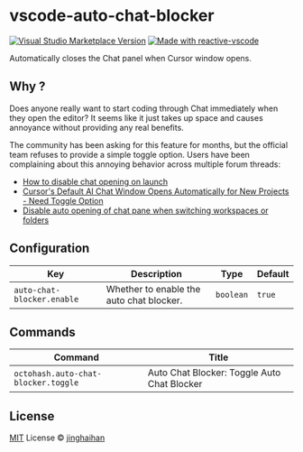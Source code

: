 # vscode-auto-chat-blocker

<a href="https://marketplace.visualstudio.com/items?itemName=octohash.vscode-auto-chat-blocker" target="__blank"><img src="https://img.shields.io/visual-studio-marketplace/v/octohash.vscode-auto-chat-blocker.svg?color=eee&amp;label=VS%20Code%20Marketplace&logo=visual-studio-code" alt="Visual Studio Marketplace Version" /></a>
<a href="https://kermanx.github.io/reactive-vscode/" target="__blank"><img src="https://img.shields.io/badge/made_with-reactive--vscode-%23007ACC?style=flat&labelColor=%23229863"  alt="Made with reactive-vscode" /></a>

Automatically closes the Chat panel when Cursor window opens.

## Why ?

Does anyone really want to start coding through Chat immediately when they open the editor? It seems like it just takes up space and causes annoyance without providing any real benefits.

The community has been asking for this feature for months, but the official team refuses to provide a simple toggle option. Users have been complaining about this annoying behavior across multiple forum threads:

- [How to disable chat opening on launch](https://forum.cursor.com/t/how-to-disable-chat-opening-on-launch/59023)
- [Cursor's Default AI Chat Window Opens Automatically for New Projects - Need Toggle Option](https://forum.cursor.com/t/cursors-default-ai-chat-window-opens-automatically-for-new-projects-need-toggle-option/94211)
- [Disable auto opening of chat pane when switching workspaces or folders](https://forum.cursor.com/t/disable-auto-opening-of-chat-pane-when-switching-workspaces-or-folders/74095)

## Configuration

<!-- configs -->

| Key                        | Description                              | Type      | Default |
| -------------------------- | ---------------------------------------- | --------- | ------- |
| `auto-chat-blocker.enable` | Whether to enable the auto chat blocker. | `boolean` | `true`  |

<!-- configs -->

## Commands

<!-- commands -->

| Command                             | Title                                       |
| ----------------------------------- | ------------------------------------------- |
| `octohash.auto-chat-blocker.toggle` | Auto Chat Blocker: Toggle Auto Chat Blocker |

<!-- commands -->

## License

[MIT](./LICENSE) License © [jinghaihan](https://github.com/jinghaihan)
